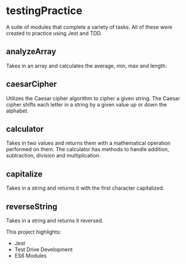 # testingPractice

A suite of modules that complete a variety of tasks. All of these were created to practice using Jest and TDD.

## analyzeArray

Takes in an array and calculates the average, min, max and length.

## caesarCipher

Utilizes the Caesar cipher algorithm to cipher a given string. The Caesar cipher shifts each letter in a string by a given value up or down the alphabet.

## calculator

Takes in two values and returns them with a mathematical operation performed on them. The calculator has methods to handle addition, subtraction, division and multiplication.

## capitalize

Takes in a string and returns it with the first character capitalized.

## reverseString

Takes in a string and returns it reversed.

This project highlights:

- Jest
- Test Drive Development
- ES6 Modules
